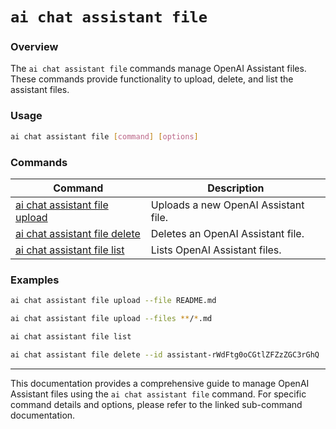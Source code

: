 # `ai chat assistant file`

### Overview

The `ai chat assistant file` commands manage OpenAI Assistant files. These commands provide functionality to upload, delete, and list the assistant files.

### Usage

``` bash
ai chat assistant file [command] [options]
```

### Commands

| Command | Description |
|---------|-------------|
| [ai chat assistant file upload](./ai-chat-assistant-file-upload.md) | Uploads a new OpenAI Assistant file. |
| [ai chat assistant file delete](./ai-chat-assistant-file-delete.md) | Deletes an OpenAI Assistant file. |
| [ai chat assistant file list](./ai-chat-assistant-file-list.md) | Lists OpenAI Assistant files. |

### Examples

``` bash title="Upload an assistant file"
ai chat assistant file upload --file README.md
```

``` bash title="Upload multiple assistant files"
ai chat assistant file upload --files **/*.md
```

``` bash title="List all assistant files"
ai chat assistant file list
```

``` bash title="Delete an assistant file"
ai chat assistant file delete --id assistant-rWdFtg0oCGtlZFZzZGC3rGhQ
```

---

This documentation provides a comprehensive guide to manage OpenAI Assistant files using the `ai chat assistant file` command. For specific command details and options, please refer to the linked sub-command documentation.